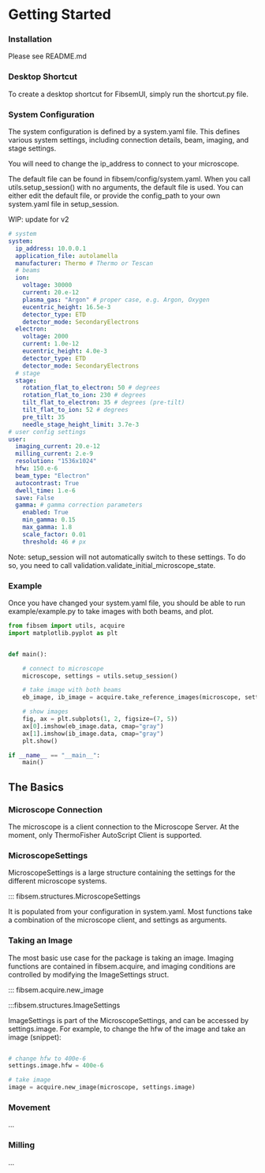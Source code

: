 # Getting Started


### Installation

Please see README.md

### Desktop Shortcut

To create a desktop shortcut for FibsemUI, simply run the shortcut.py file.

### System Configuration

The system configuration is defined by a system.yaml file. This defines various system settings, including connection details, beam, imaging, and stage settings. 

You will need to change the ip_address to connect to your microscope. 

The default file can be found in fibsem/config/system.yaml. When you call utils.setup_session() with no arguments, the default file is used. You can either edit the default file, or provide the config_path to your own system.yaml file in setup_session.

WIP: update for v2

```yaml
# system
system:
  ip_address: 10.0.0.1
  application_file: autolamella
  manufacturer: Thermo # Thermo or Tescan
  # beams
  ion:
    voltage: 30000
    current: 20.e-12
    plasma_gas: "Argon" # proper case, e.g. Argon, Oxygen
    eucentric_height: 16.5e-3
    detector_type: ETD
    detector_mode: SecondaryElectrons
  electron:
    voltage: 2000
    current: 1.0e-12
    eucentric_height: 4.0e-3
    detector_type: ETD
    detector_mode: SecondaryElectrons
  # stage
  stage:
    rotation_flat_to_electron: 50 # degrees
    rotation_flat_to_ion: 230 # degrees
    tilt_flat_to_electron: 35 # degrees (pre-tilt)
    tilt_flat_to_ion: 52 # degrees
    pre_tilt: 35
    needle_stage_height_limit: 3.7e-3
# user config settings
user:
  imaging_current: 20.e-12
  milling_current: 2.e-9
  resolution: "1536x1024"
  hfw: 150.e-6  
  beam_type: "Electron"
  autocontrast: True
  dwell_time: 1.e-6
  save: False
  gamma: # gamma correction parameters
    enabled: True
    min_gamma: 0.15
    max_gamma: 1.8
    scale_factor: 0.01
    threshold: 46 # px
```

Note: setup_session will not automatically switch to these settings. To do so, you need to call validation.validate_initial_microscope_state.


### Example
Once you have changed your system.yaml file, you should be able to run example/example.py to take images with both beams, and plot.

```python
from fibsem import utils, acquire
import matplotlib.pyplot as plt


def main():

    # connect to microscope
    microscope, settings = utils.setup_session()

    # take image with both beams
    eb_image, ib_image = acquire.take_reference_images(microscope, settings.image)

    # show images
    fig, ax = plt.subplots(1, 2, figsize=(7, 5))
    ax[0].imshow(eb_image.data, cmap="gray")
    ax[1].imshow(ib_image.data, cmap="gray")
    plt.show()

if __name__ == "__main__":
    main()

```

## The Basics

### Microscope Connection

The microscope is a client connection to the Microscope Server. At the moment, only ThermoFisher AutoScript Client is supported. 

### MicroscopeSettings

MicroscopeSettings is a large structure containing the settings for the different microscope systems.

::: fibsem.structures.MicroscopeSettings

It is populated from your configuration in system.yaml. Most functions take a combination of the microscope client, and settings as arguments. 

### Taking an Image

The most basic use case for the package is taking an image. Imaging functions are contained in fibsem.acquire, and imaging conditions are controlled by modifying the ImageSettings struct.

::: fibsem.acquire.new_image

:::fibsem.structures.ImageSettings

ImageSettings is part of the MicroscopeSettings, and can be accessed by settings.image. For example, to change the hfw of the image and take an image (snippet):

```python

# change hfw to 400e-6
settings.image.hfw = 400e-6

# take image
image = acquire.new_image(microscope, settings.image)


```

### Movement
...

### Milling
...